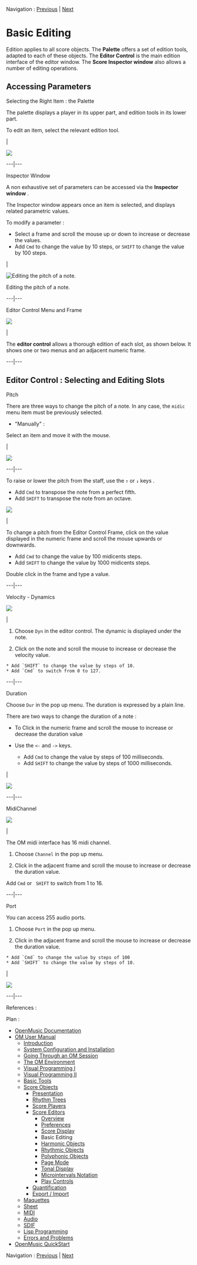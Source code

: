 Navigation : [Previous](Editor-Display "page précédente\(Score
Display\)") | [Next](Harmonic-Obj-Editor "page
suivante\(Harmonic Objects\)")


# Basic Editing

Edition applies to all score objects.  The  **Palette** offers a set of
edition tools, adapted to each of these objects. The  **Editor Control** is
the main edition interface of the editor window. The  **Score Inspector
window** also allows a number of editing operations.

## Accessing Parameters

Selecting the Right Item : the Palette

The palette displays a player in its upper part, and edition tools in its
lower part.

To edit an item, select the relevant edition tool.

|

![](../res/genpaletteselect.png)  
  
---|---  
  
Inspector Window

A non exhaustive set of parameters can be accessed via the  **Inspector
window** .

The Inspector window appears once an item is selected, and displays related
parametric values.

To modify a parameter :

  * Select a frame and scroll the mouse up or down to increase or decrease the values. 
  * Add `Cmd` to change the value by 10 steps, or `SHIFT` to change the value by 100 steps.

|

![Editing the pitch of a note.](../res/selectthenote1.png)

Editing the pitch of a note.  
  
---|---  
  
Editor Control Menu and Frame

![](../res/selectthenote2.png)

|

The  **editor control** allows a thorough edition of each slot, as shown
below. It shows one or two menus and an adjacent numeric frame.  
  
---|---  
  
## Editor Control : Selecting and Editing Slots

Pitch

There are three ways to change the pitch of a note. In any case, the `midic`
menu item must be previously selected.

  * "Manually" : 

Select an item and move it with the mouse.

|

![](../res/movenote.png)  
  
---|---  
  
To raise or lower the pitch from the staff, use the `↑` or `↓` keys .

  * Add `Cmd` to transpose the note from a perfect fifth.
  * Add `SHIFT` to transpose the note from an octave.

![](../res/changepitch1.png)

|

To change a pitch from the Editor Control Frame, click on the value displayed
in the numeric frame and scroll the mouse upwards or downwards.

  * Add `Cmd` to change the value by 100 midicents steps.
  * Add `SHIFT` to change the value by 1000 midicents steps.

Double click in the frame and type a value.  
  
---|---  
  
Velocity - Dynamics

![](../res/changevel.png)

|

  1. Choose `Dyn` in the editor control. The dynamic is displayed under the note.

  2. Click on the note and scroll the mouse to increase or decrease the velocity value.

    * Add `SHIFT` to change the value by steps of 10.
    * Add `Cmd` to switch from 0 to 127.

  
  
---|---  
  
Duration

Choose `Dur` in the pop up menu. The duration is expressed by a plain line.

There are two ways to change the duration of a note :

  * To Click in the numeric frame and scroll the mouse to increase or decrease the duration value

  * Use the `<-` and `->` keys.

    * Add `Cmd` to change the value by steps of 100 milliseconds.
    * Add `SHIFT` to change the value by steps of 1000 milliseconds.

|

![](../res/changedur2.png)  
  
---|---  
  
MidiChannel

![](../res/showcolorchannel.png)

|

The OM midi interface has 16 midi channel.

  1. Choose `Channel` in the pop up menu.

  2. Click in the adjacent frame and scroll the mouse to increase or decrease the duration value.

Add `Cmd` or ` SHIFT` to switch from 1 to 16.

  
  
---|---  
  
Port

You can access 255 audio ports.

  1. Choose `Port` in the pop up menu.

  2. Click in the adjacent frame and scroll the mouse to increase or decrease the duration value.

    * Add `Cmd` to change the value by steps of 100
    * Add `SHIFT` to change the value by steps of 10.

|

![](../res/changeport.png)  
  
---|---  
  
References :

Plan :

  * [OpenMusic Documentation](OM-Documentation)
  * [OM User Manual](OM-User-Manual)
    * [Introduction](00-Sommaire)
    * [System Configuration and Installation](Installation)
    * [Going Through an OM Session](Goingthrough)
    * [The OM Environment](Environment)
    * [Visual Programming I](BasicVisualProgramming)
    * [Visual Programming II](AdvancedVisualProgramming)
    * [Basic Tools](BasicObjects)
    * [Score Objects](ScoreObjects)
      * [Presentation](Score-Objects-Intro)
      * [Rhythm Trees](RT)
      * [Score Players](ScorePlayer)
      * [Score Editors](ScoreEditors)
        * [Overview](Editor-Overview)
        * [Preferences](Editors-Prefs)
        * [Score Display](Editor-Display)
        * Basic Editing
        * [Harmonic Objects](Harmonic-Obj-Editor)
        * [Rhythmic Objects](Editor-Rhythm)
        * [Polyphonic Objects](Poly-Multi-Editor)
        * [Page Mode](Editor-PageMode)
        * [Tonal Display](Editor-Tonality)
        * [Microintervals Notation](Editor-Microintervals)
        * [Play Controls](Editor-Play)
      * [Quantification](Quantification)
      * [Export / Import](ImportExport)
    * [Maquettes](Maquettes)
    * [Sheet](Sheet)
    * [MIDI](MIDI)
    * [Audio](Audio)
    * [SDIF](SDIF)
    * [Lisp Programming](Lisp)
    * [Errors and Problems](errors)
  * [OpenMusic QuickStart](QuickStart-Chapters)

Navigation : [Previous](Editor-Display "page précédente\(Score
Display\)") | [Next](Harmonic-Obj-Editor "page
suivante\(Harmonic Objects\)")

